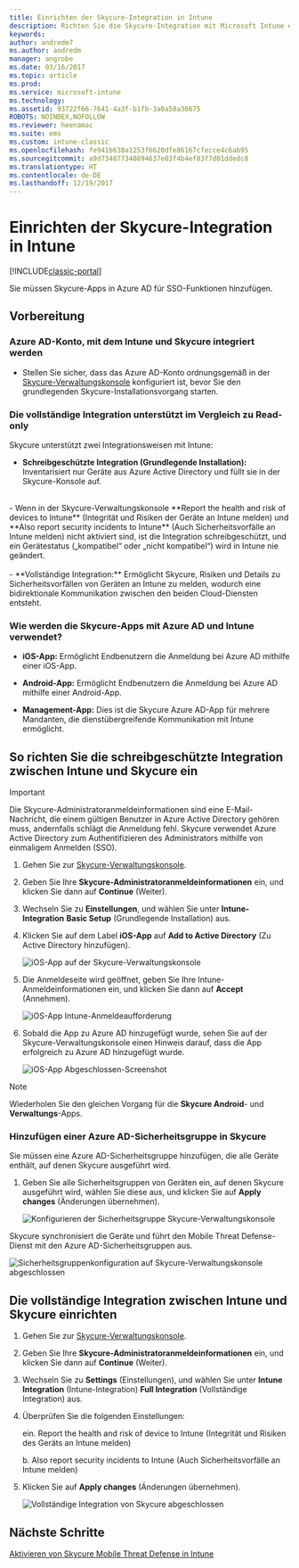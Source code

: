 ```yaml
---
title: Einrichten der Skycure-Integration in Intune
description: Richten Sie die Skycure-Integration mit Microsoft Intune ein.
keywords: 
author: andredm7
ms.author: andredm
manager: angrobe
ms.date: 03/16/2017
ms.topic: article
ms.prod: 
ms.service: microsoft-intune
ms.technology: 
ms.assetid: 93722f66-7641-4a3f-b1fb-3a0a58a36675
ROBOTS: NOINDEX,NOFOLLOW
ms.reviewer: heenamac
ms.suite: ems
ms.custom: intune-classic
ms.openlocfilehash: fe941b638a1253f6620dfe86167cfecce4c6ab95
ms.sourcegitcommit: a9d734877340894637e03f4b4ef83f7d01ddedc8
ms.translationtype: HT
ms.contentlocale: de-DE
ms.lasthandoff: 12/19/2017
---
```

# <a name="set-up-the-skycure-integration-with-intune"></a>Einrichten der Skycure-Integration in Intune

[!INCLUDE[classic-portal](../includes/classic-portal.md)]

Sie müssen Skycure-Apps in Azure AD für SSO-Funktionen hinzufügen.

## <a name="before-you-begin"></a>Vorbereitung

### <a name="azure-ad-account-used-to-integrate-intune-and-skycure"></a>Azure AD-Konto, mit dem Intune und Skycure integriert werden

-   Stellen Sie sicher, dass das Azure AD-Konto ordnungsgemäß in der [Skycure-Verwaltungskonsole](https://aad.skycure.com) konfiguriert ist, bevor Sie den grundlegenden Skycure-Installationsvorgang starten.

### <a name="full-integration-vs-read-only"></a>Die vollständige Integration unterstützt im Vergleich zu Read-only

Skycure unterstützt zwei Integrationsweisen mit Intune:

-   **Schreibgeschützte Integration (Grundlegende Installation):** Inventarisiert nur Geräte aus Azure Active Directory und füllt sie in der Skycure-Konsole auf.
<br>
    -   Wenn in der Skycure-Verwaltungskonsole **Report the health and risk of devices to Intune** (Integrität und Risiken der Geräte an Intune melden) und **Also report security incidents to Intune** (Auch Sicherheitsvorfälle an Intune melden) nicht aktiviert sind, ist die Integration schreibgeschützt, und ein Gerätestatus („kompatibel“ oder „nicht kompatibel“) wird in Intune nie geändert.
<br></br>
-   **Vollständige Integration:** Ermöglicht Skycure, Risiken und Details zu Sicherheitsvorfällen von Geräten an Intune zu melden, wodurch eine bidirektionale Kommunikation zwischen den beiden Cloud-Diensten entsteht.

### <a name="how-the-skycure-apps-are-used-with-azure-ad-and-intune"></a>Wie werden die Skycure-Apps mit Azure AD und Intune verwendet?

-   **iOS-App:** Ermöglicht Endbenutzern die Anmeldung bei Azure AD mithilfe einer iOS-App.

-   **Android-App:** Ermöglicht Endbenutzern die Anmeldung bei Azure AD mithilfe einer Android-App.

-   **Management-App:** Dies ist die Skycure Azure AD-App für mehrere Mandanten, die dienstübergreifende Kommunikation mit Intune ermöglicht.

## <a name="to-set-up-the-read-only-integration-between-intune-and-skycure"></a>So richten Sie die schreibgeschützte Integration zwischen Intune und Skycure ein

> [!IMPORTANT]
> Die Skycure-Administratoranmeldeinformationen sind eine E-Mail-Nachricht, die einem gültigen Benutzer in Azure Active Directory gehören muss, andernfalls schlägt die Anmeldung fehl. Skycure verwendet Azure Active Directory zum Authentifizieren des Administrators mithilfe von einmaligem Anmelden (SSO).

1.  Gehen Sie zur [Skycure-Verwaltungskonsole](https://aad.skycure.com).

2.  Geben Sie Ihre **Skycure-Administratoranmeldeinformationen** ein, und klicken Sie dann auf **Continue** (Weiter).

3.  Wechseln Sie zu **Einstellungen**, und wählen Sie unter **Intune-Integration** **Basic Setup** (Grundlegende Installation) aus.

4.  Klicken Sie auf dem Label **iOS-App** auf **Add to Active Directory** (Zu Active Directory hinzufügen).

    ![iOS-App auf der Skycure-Verwaltungskonsole](../media/mtp/skycure-setup-1.png)

5.  Die Anmeldeseite wird geöffnet, geben Sie Ihre Intune-Anmeldeinformationen ein, und klicken Sie dann auf **Accept** (Annehmen).

    ![iOS-App Intune-Anmeldeaufforderung](../media/mtp/skycure-setup-2.png)

6.  Sobald die App zu Azure AD hinzugefügt wurde, sehen Sie auf der Skycure-Verwaltungskonsole einen Hinweis darauf, dass die App erfolgreich zu Azure AD hinzugefügt wurde.

    ![iOS-App Abgeschlossen-Screenshot](../media/mtp/skycure-setup-3.png)

> [!NOTE]
> Wiederholen Sie den gleichen Vorgang für die **Skycure Android**- und **Verwaltungs**-Apps.

### <a name="add-an-azure-ad-security-group-into-skycure"></a>Hinzufügen einer Azure AD-Sicherheitsgruppe in Skycure

Sie müssen eine Azure AD-Sicherheitsgruppe hinzufügen, die alle Geräte enthält, auf denen Skycure ausgeführt wird.

1.  Geben Sie alle Sicherheitsgruppen von Geräten ein, auf denen Skycure ausgeführt wird, wählen Sie diese aus, und klicken Sie auf **Apply changes** (Änderungen übernehmen).

    ![Konfigurieren der Sicherheitsgruppe Skycure-Verwaltungskonsole](../media/mtp/skycure-setup-4.png)

Skycure synchronisiert die Geräte und führt den Mobile Threat Defense-Dienst mit den Azure AD-Sicherheitsgruppen aus.

![Sicherheitsgruppenkonfiguration auf Skycure-Verwaltungskonsole abgeschlossen](../media/mtp/skycure-setup-5.png)

## <a name="set-up-the-full-integration-between-intune-and-skycure"></a>Die vollständige Integration zwischen Intune und Skycure einrichten

1.  Gehen Sie zur [Skycure-Verwaltungskonsole](https://aad.skycure.com).

2.  Geben Sie Ihre **Skycure-Administratoranmeldeinformationen** ein, und klicken Sie dann auf **Continue** (Weiter).

3.  Wechseln Sie zu **Settings** (Einstellungen), und wählen Sie unter **Intune Integration** (Intune-Integration) **Full Integration** (Vollständige Integration) aus.

4.  Überprüfen Sie die folgenden Einstellungen:

    ein.  Report the health and risk of device to Intune (Integrität und Risiken des Geräts an Intune melden)

    b.  Also report security incidents to Intune (Auch Sicherheitsvorfälle an Intune melden)

5.  Klicken Sie auf **Apply changes** (Änderungen übernehmen).

    ![Vollständige Integration von Skycure abgeschlossen](../media/mtp/skycure-setup-6.png)

## <a name="next-steps"></a>Nächste Schritte

[Aktivieren von Skycure Mobile Threat Defense in Intune](/intune-classic/deploy-use/enable-skycure-mobile-threat-defense-in-intune)

